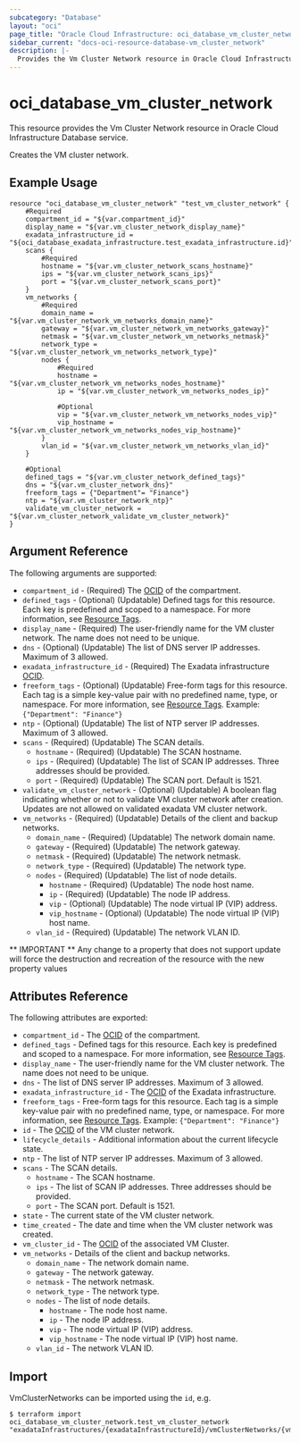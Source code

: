 ```yaml
---
subcategory: "Database"
layout: "oci"
page_title: "Oracle Cloud Infrastructure: oci_database_vm_cluster_network"
sidebar_current: "docs-oci-resource-database-vm_cluster_network"
description: |-
  Provides the Vm Cluster Network resource in Oracle Cloud Infrastructure Database service
---
```


# oci_database_vm_cluster_network
This resource provides the Vm Cluster Network resource in Oracle Cloud Infrastructure Database service.

Creates the VM cluster network.


## Example Usage

```hcl
resource "oci_database_vm_cluster_network" "test_vm_cluster_network" {
	#Required
	compartment_id = "${var.compartment_id}"
	display_name = "${var.vm_cluster_network_display_name}"
	exadata_infrastructure_id = "${oci_database_exadata_infrastructure.test_exadata_infrastructure.id}"
	scans {
		#Required
		hostname = "${var.vm_cluster_network_scans_hostname}"
		ips = "${var.vm_cluster_network_scans_ips}"
		port = "${var.vm_cluster_network_scans_port}"
	}
	vm_networks {
		#Required
		domain_name = "${var.vm_cluster_network_vm_networks_domain_name}"
		gateway = "${var.vm_cluster_network_vm_networks_gateway}"
		netmask = "${var.vm_cluster_network_vm_networks_netmask}"
		network_type = "${var.vm_cluster_network_vm_networks_network_type}"
		nodes {
			#Required
			hostname = "${var.vm_cluster_network_vm_networks_nodes_hostname}"
			ip = "${var.vm_cluster_network_vm_networks_nodes_ip}"

			#Optional
			vip = "${var.vm_cluster_network_vm_networks_nodes_vip}"
			vip_hostname = "${var.vm_cluster_network_vm_networks_nodes_vip_hostname}"
		}
		vlan_id = "${var.vm_cluster_network_vm_networks_vlan_id}"
	}

	#Optional
	defined_tags = "${var.vm_cluster_network_defined_tags}"
	dns = "${var.vm_cluster_network_dns}"
	freeform_tags = {"Department"= "Finance"}
	ntp = "${var.vm_cluster_network_ntp}"
	validate_vm_cluster_network = "${var.vm_cluster_network_validate_vm_cluster_network}"
}
```

## Argument Reference

The following arguments are supported:

* `compartment_id` - (Required) The [OCID](https://docs.cloud.oracle.com/iaas/Content/General/Concepts/identifiers.htm) of the compartment.
* `defined_tags` - (Optional) (Updatable) Defined tags for this resource. Each key is predefined and scoped to a namespace. For more information, see [Resource Tags](https://docs.cloud.oracle.com/iaas/Content/General/Concepts/resourcetags.htm). 
* `display_name` - (Required) The user-friendly name for the VM cluster network. The name does not need to be unique.
* `dns` - (Optional) (Updatable) The list of DNS server IP addresses. Maximum of 3 allowed.
* `exadata_infrastructure_id` - (Required) The Exadata infrastructure [OCID](https://docs.cloud.oracle.com/iaas/Content/General/Concepts/identifiers.htm).
* `freeform_tags` - (Optional) (Updatable) Free-form tags for this resource. Each tag is a simple key-value pair with no predefined name, type, or namespace. For more information, see [Resource Tags](https://docs.cloud.oracle.com/iaas/Content/General/Concepts/resourcetags.htm).  Example: `{"Department": "Finance"}` 
* `ntp` - (Optional) (Updatable) The list of NTP server IP addresses. Maximum of 3 allowed.
* `scans` - (Required) (Updatable) The SCAN details.
	* `hostname` - (Required) (Updatable) The SCAN hostname.
	* `ips` - (Required) (Updatable) The list of SCAN IP addresses. Three addresses should be provided.
	* `port` - (Required) (Updatable) The SCAN port. Default is 1521.
* `validate_vm_cluster_network` - (Optional) (Updatable) A boolean flag indicating whether or not to validate VM cluster network after creation. Updates are not allowed on validated exadata VM cluster network.
* `vm_networks` - (Required) (Updatable) Details of the client and backup networks.
	* `domain_name` - (Required) (Updatable) The network domain name.
	* `gateway` - (Required) (Updatable) The network gateway.
	* `netmask` - (Required) (Updatable) The network netmask.
	* `network_type` - (Required) (Updatable) The network type.
	* `nodes` - (Required) (Updatable) The list of node details.
		* `hostname` - (Required) (Updatable) The node host name.
		* `ip` - (Required) (Updatable) The node IP address.
		* `vip` - (Optional) (Updatable) The node virtual IP (VIP) address.
		* `vip_hostname` - (Optional) (Updatable) The node virtual IP (VIP) host name.
	* `vlan_id` - (Required) (Updatable) The network VLAN ID.


** IMPORTANT **
Any change to a property that does not support update will force the destruction and recreation of the resource with the new property values

## Attributes Reference

The following attributes are exported:

* `compartment_id` - The [OCID](https://docs.cloud.oracle.com/iaas/Content/General/Concepts/identifiers.htm) of the compartment.
* `defined_tags` - Defined tags for this resource. Each key is predefined and scoped to a namespace. For more information, see [Resource Tags](https://docs.cloud.oracle.com/iaas/Content/General/Concepts/resourcetags.htm). 
* `display_name` - The user-friendly name for the VM cluster network. The name does not need to be unique.
* `dns` - The list of DNS server IP addresses. Maximum of 3 allowed.
* `exadata_infrastructure_id` - The [OCID](https://docs.cloud.oracle.com/iaas/Content/General/Concepts/identifiers.htm) of the Exadata infrastructure.
* `freeform_tags` - Free-form tags for this resource. Each tag is a simple key-value pair with no predefined name, type, or namespace. For more information, see [Resource Tags](https://docs.cloud.oracle.com/iaas/Content/General/Concepts/resourcetags.htm).  Example: `{"Department": "Finance"}` 
* `id` - The [OCID](https://docs.cloud.oracle.com/iaas/Content/General/Concepts/identifiers.htm) of the VM cluster network.
* `lifecycle_details` - Additional information about the current lifecycle state.
* `ntp` - The list of NTP server IP addresses. Maximum of 3 allowed.
* `scans` - The SCAN details.
	* `hostname` - The SCAN hostname.
	* `ips` - The list of SCAN IP addresses. Three addresses should be provided.
	* `port` - The SCAN port. Default is 1521.
* `state` - The current state of the VM cluster network.
* `time_created` - The date and time when the VM cluster network was created.
* `vm_cluster_id` - The [OCID](https://docs.cloud.oracle.com/iaas/Content/General/Concepts/identifiers.htm) of the associated VM Cluster.
* `vm_networks` - Details of the client and backup networks.
	* `domain_name` - The network domain name.
	* `gateway` - The network gateway.
	* `netmask` - The network netmask.
	* `network_type` - The network type.
	* `nodes` - The list of node details.
		* `hostname` - The node host name.
		* `ip` - The node IP address.
		* `vip` - The node virtual IP (VIP) address.
		* `vip_hostname` - The node virtual IP (VIP) host name.
	* `vlan_id` - The network VLAN ID.

## Import

VmClusterNetworks can be imported using the `id`, e.g.

```
$ terraform import oci_database_vm_cluster_network.test_vm_cluster_network "exadataInfrastructures/{exadataInfrastructureId}/vmClusterNetworks/{vmClusterNetworkId}" 
```

